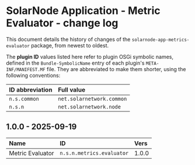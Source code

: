 # SolarNode Application - Metric Evaluator - change log

This document details the history of changes of the `solarnode-app-metrics-evaluator` package,
from newest to oldest.

The **plugin ID** values listed here refer to plugin OSGi symbolic names, defined in the
`Bundle-SymbolicName` entry of each plugin's `META-INF/MANIFEST.MF` file. They are abbreviated to
make them shorter, using the following conventions:

| ID abbreviation | Full value                |
|:----------------|:--------------------------|
| `n.s.common`    | `net.solarnetwork.common` |
| `n.s.n`         | `net.solarnetwork.node`   |

## 1.0.0 - 2025-09-19

| Name             | ID                        | Vers  |
|:-----------------|:--------------------------|:------|
| Metric Evaluator | `n.s.n.metrics.evaluator` | 1.0.0 |
